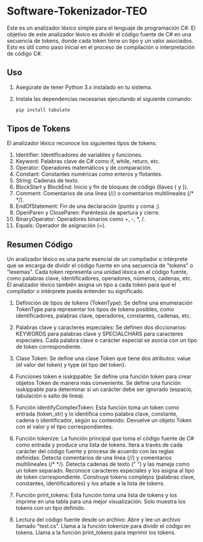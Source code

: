 # Software-Tokenizador-TEO

Este es un analizador léxico simple para el lenguaje de programación C#. El objetivo de este analizador léxico es dividir el código fuente de C# en una secuencia de tokens, donde cada token tiene un tipo y un valor asociados. Esto es útil como paso inicial en el proceso de compilación o interpretación de código C#.

## Uso

1. Asegúrate de tener Python 3.x instalado en tu sistema.

2. Instala las dependencias necesarias ejecutando el siguiente comando:

   ```bash
   pip install tabulate
   ```

## Tipos de Tokens

El analizador léxico reconoce los siguientes tipos de tokens:

1. Identifier: Identificadores de variables y funciones.
2. Keyword: Palabras clave de C# como if, while, return, etc.
3. Operator: Operadores matemáticos y de comparación.
4. Constant: Constantes numéricas como enteros y flotantes.
5. String: Cadenas de texto.
6. BlockStart y BlockEnd: Inicio y fin de bloques de código (llaves { y }).
7. Comment: Comentarios de una línea (//) o comentarios multilineales (/\* \*/).
8. EndOfStatement: Fin de una declaración (punto y coma ;).
9. OpenParen y CloseParen: Paréntesis de apertura y cierre.
10. BinaryOperator: Operadores binarios como +, -, \*, /.
11. Equals: Operador de asignación (=).

## Resumen Código

Un analizador léxico es una parte esencial de un compilador o intérprete que se encarga de dividir el código fuente en una secuencia de "tokens" o "lexemas". Cada token representa una unidad léxica en el código fuente, como palabras clave, identificadores, operadores, números, cadenas, etc. El analizador léxico también asigna un tipo a cada token para que el compilador o intérprete pueda entender su significado.

1. Definición de tipos de tokens (TokenType):
   Se define una enumeración TokenType para representar los tipos de tokens posibles, como identificadores, palabras clave, operadores, constantes, cadenas, etc.

2. Palabras clave y caracteres especiales:
   Se definen dos diccionarios: KEYWORDS para palabras clave y SPECIALCHARS para caracteres especiales. Cada palabra clave o carácter especial se asocia con un tipo de token correspondiente.

3. Clase Token:
   Se define una clase Token que tiene dos atributos: value (el valor del token) y type (el tipo del token).

4. Funciones token e isskippable:
   Se define una función token para crear objetos Token de manera más conveniente.
   Se define una función isskippable para determinar si un carácter debe ser ignorado (espacio, tabulación o salto de línea).

5. Función identifyComplexToken:
   Esta función toma un token como entrada (token_str) y lo identifica como palabra clave, constante, cadena o identificador, según su contenido. Devuelve un objeto Token con el valor y el tipo correspondientes.

6. Función tokenize:
   La función principal que toma el código fuente de C# como entrada y produce una lista de tokens.
   Itera a través de cada carácter del código fuente y procesa de acuerdo con las reglas definidas:
   Detecta comentarios de una línea (//) y comentarios multilineales (/\* \*/).
   Detecta cadenas de texto (" ") y las maneja como un token separado.
   Reconoce caracteres especiales y los asigna al tipo de token correspondiente.
   Construye tokens complejos (palabras clave, constantes, identificadores) y los añade a la lista de tokens.

7. Función print_tokens:
   Esta función toma una lista de tokens y los imprime en una tabla para una mejor visualización. Solo muestra los tokens con un tipo definido.

8. Lectura del código fuente desde un archivo:
   Abre y lee un archivo llamado "test.cs".
   Llama a la función tokenize para dividir el código en tokens.
   Llama a la función print_tokens para imprimir los tokens.

